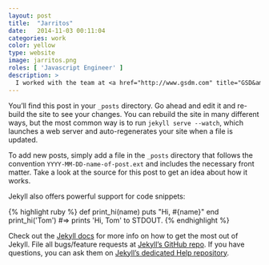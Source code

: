 ```yaml
---
layout: post
title:  "Jarritos"
date:   2014-11-03 00:11:04
categories: work
color: yellow
type: website
image: jarritos.png
roles: [ 'Javascript Engineer' ]
description: >
  I worked with the team at <a href="http://www.gsdm.com" title="GSD&amp;M">GSD&M</a> to develop the latest iteration of the <a href="http://jarritos.com" title="Jarritos">Jarritos</a> soft drink website. The designers presented a single-page design with many interactive elements that required a mature Javascript front-end architecture. My role consisted of working with the design team to create a Javascript framework that allowed them to interface with their API server, URL link to various locations on the single-page, manage appearance of video and image assets from Instagram and Vine; provide store location search with a custom map, and provide a simple API for custom animations and sound effects.
---
```

You’ll find this post in your `_posts` directory. Go ahead and edit it and re-build the site to see your changes. You can rebuild the site in many different ways, but the most common way is to run `jekyll serve --watch`, which launches a web server and auto-regenerates your site when a file is updated.

To add new posts, simply add a file in the `_posts` directory that follows the convention `YYYY-MM-DD-name-of-post.ext` and includes the necessary front matter. Take a look at the source for this post to get an idea about how it works.

Jekyll also offers powerful support for code snippets:

{% highlight ruby %}
def print_hi(name)
  puts "Hi, #{name}"
end
print_hi('Tom')
#=> prints 'Hi, Tom' to STDOUT.
{% endhighlight %}

Check out the [Jekyll docs][jekyll] for more info on how to get the most out of Jekyll. File all bugs/feature requests at [Jekyll’s GitHub repo][jekyll-gh]. If you have questions, you can ask them on [Jekyll’s dedicated Help repository][jekyll-help].

[jekyll]:      http://jekyllrb.com
[jekyll-gh]:   https://github.com/jekyll/jekyll
[jekyll-help]: https://github.com/jekyll/jekyll-help
